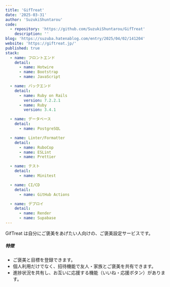 ```yaml
---
title: 'GifTreat'
date: '2025-03-31'
author: 'SuzukiShuntarou'
code:
  - repository: 'https://github.com/SuzukiShuntarou/GifTreat'
    description: ''
blog: 'https://suzuba.hatenablog.com/entry/2025/04/02/141204'
website: 'https://giftreat.jp/'
published: true
stack:
  - name: フロントエンド
    detail:
      - name: Hotwire
      - name: Bootstrap
      - name: JavaScript

  - name: バックエンド
    detail:
      - name: Ruby on Rails
        version: 7.2.2.1
      - name: Ruby
        version: 3.4.1

  - name: データベース
    detail:
      - name: PostgreSQL

  - name: Linter/Formatter
    detail:
      - name: RuboCop
      - name: ESLint
      - name: Prettier

  - name: テスト
    detail:
      - name: Minitest

  - name: CI/CD
    detail:
      - name: GitHub Actions

  - name: デプロイ
    detail:
      - name: Render
      - name: Supabase
---
```


GifTreat は自分にご褒美をあげたい人向けの、ご褒美設定サービスです。

##### 特徴

- ご褒美と目標を登録できます。
- 個人利用だけでなく、招待機能で友人・家族とご褒美を共有できます。
- 進捗状況を共有し、お互いに応援する機能（いいね・応援ボタン）があります。
